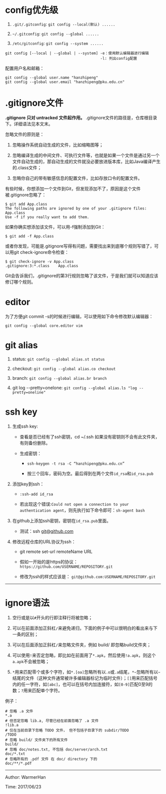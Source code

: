 # config优先级

1. `.git/.gitconfig`: `git config --local(默认) ...... `

2. `~/.gitconfig`: `git config --global ......`

3. `/etc/gitconfig`: `git config --system ......`

```
git config [--local | --global | --system] -e：使用默认编辑器进行编辑
										   -l: 列出config配置
```

配置用户名和邮箱：

```
git config --global user.name "hanzhipeng"
git config --global user.email "hanzhipeng@pku.edu.cn"
```


# .gitignore文件

**.gitignore 只对 untracked 文件起作用。** .gitignore文件的路径是，仓库根目录下。详细语法见本文末。

忽略文件的原则是：

1. 忽略操作系统自动生成的文件，比如缩略图等；

2. 忽略编译生成的中间文件、可执行文件等，也就是如果一个文件是通过另一个文件自动生成的，那自动生成的文件就没必要放进版本库，比如Java编译产生的.class文件；

3. 忽略你自己的带有敏感信息的配置文件，比如存放口令的配置文件。

有些时候，你想添加一个文件到Git，但发现添加不了，原因是这个文件被.gitignore忽略了：
```
$ git add App.class
The following paths are ignored by one of your .gitignore files:
App.class
Use -f if you really want to add them.
```

如果你确实想添加该文件，可以用-f强制添加到Git：
```
$ git add -f App.class
```

或者你发现，可能是.gitignore写得有问题，需要找出来到底哪个规则写错了，可以用git check-ignore命令检查：
```
$ git check-ignore -v App.class
.gitignore:3:*.class    App.class
```

Git会告诉我们，.gitignore的第3行规则忽略了该文件，于是我们就可以知道应该修订哪个规则。

# editor

为了方便git commit -s的时候进行编辑，可以使用如下命令修改默认编辑器：

```
git config --global core.editor vim
```

# git alias

   1. status: `git config --global alias.st status`

   2. checkout: `git config --global alias.co checkout`

   3. branch: `git config --global alias.br branch`

   4. git log \-\-pretty\=onelone: `git config --global alias.ls "log --pretty=oneline"`

# ssh key

1. 生成ssh key:

   - 查看是否已经有了ssh密钥，cd ~/.ssh 如果没有密钥则不会有此文件夹，有则备份删除。

   - 生成密钥：

      - `ssh-keygen -t rsa -C “hanzhipeng@pku.edu.cn”`

      - 按三个回车，密码为空。最后得到在两个文件`id_rsa`和`id_rsa.pub`

2. 添加key到ssh：

   - `:ssh-add id_rsa`

   - 若出现这个错误:`Could not open a connection to your authentication agent`，则先执行如下命令即可：`sh-agent bash`

3. 在github上添加ssh密钥，密钥在`id_rsa.pub`里面。

   - 测试：ssh git@github.com

4. 修改远程仓库的URL协议为ssh：

   - git remote set-url remoteName URL

   - 假如一开始的是https的协议： `https://github.com/USERNAME/REPOSITORY.git`

   - 修改为ssh的样式应该是： `git@github.com:USERNAME/REPOSITORY.git`

***

# ignore语法

1. 空行或是以`#`开头的行即注释行将被忽略；

2. 可以在前面添加正斜杠`/`来避免递归，下面的例子中可以很明白的看出来与下一条的区别；

3. 可以在后面添加正斜杠`/`来忽略文件夹，例如 build/ 即忽略build文件夹；

4. 可以使用`!`来否定忽略，即比如在前面用了`*.apk`，然后使用`!a.apk`，则这个`a.apk`不会被忽略；

5. `*`用来匹配零个或多个字符，如`*.[oa]`忽略所有以`.o`或`.a`结尾，`*~`忽略所有以`~`结尾的文件（这种文件通常被许多编辑器标记为临时文件）；`[]`用来匹配括号内的任一字符，如`[abc]`，也可以在括号内加连接符，如`[0-9]`匹配0至9的数；`?`用来匹配单个字符。

例子：
```
# 忽略 .a 文件
*.a
# 但否定忽略 lib.a, 尽管已经在前面忽略了 .a 文件
!lib.a
# 仅在当前目录下忽略 TODO 文件， 但不包括子目录下的 subdir/TODO
/TODO
# 忽略 build/ 文件夹下的所有文件
build/
# 忽略 doc/notes.txt, 不包括 doc/server/arch.txt
doc/*.txt
# 忽略所有的 .pdf 文件 在 doc/ directory 下的
doc/**/*.pdf
```

***

Author: WarmerHan

Time: 2017/06/23
